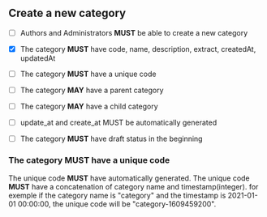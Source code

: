 ## Create a new category
- [ ] Authors and Administrators **MUST** be able to create a new category
- [x] The category **MUST** have code, name, description, extract, createdAt, updatedAt
- [ ] The category **MUST** have a unique code
- [ ] The category **MAY** have a parent category
- [ ] The category **MAY** have a child category
- [ ] update_at and create_at MUST be automatically generated
- [ ] The category **MUST** have  draft status in the beginning


### The category **MUST** have a unique code
The unique code **MUST** have automatically generated.
The unique code **MUST** have a concatenation of category name and timestamp(integer). 
for exemple if the category name is "category" and the timestamp is 2021-01-01 00:00:00,
the unique code will be "category-1609459200".
